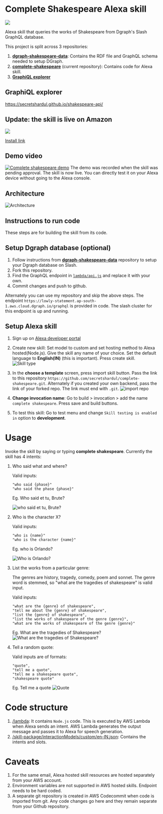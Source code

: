 # Complete Shakespeare Alexa skill
![](https://media-fastly.hackerearth.com/media/hackathon/slash-sprint/images/7af8fd52f7-cover_image_1.png)

Alexa skill that queries the works of Shakespeare from Dgraph's Slash GraphQL database.

This project is split across 3 repositories:
1. [**dgraph-shakespeare-data**](https://github.com/secretshardul/dgraph-shakespeare-data): Contains the RDF file and GraphQL schema needed to setup DGraph.
2. [**complete-shakespeare**](https://github.com/secretshardul/complete-shakespeare) (current repository): Contains code for Alexa skill.
3. [**GraphiQL explorer**](https://github.com/secretshardul/shakespeare-api)

## GraphiQL explorer
https://secretshardul.github.io/shakespeare-api/

## Update: the skill is live on Amazon
![](./images/complete-shakespeare-amazon.png)

[Install link](https://www.amazon.in/dp/B08MTC49FQ/ref=sr_1_1?dchild=1&keywords=complete+shakespeare&qid=1604572645&s=digital-skills&sr=1-1)


## Demo video
[![Complete shakespeare demo](images/thumbnail-yt.png)](https://youtu.be/CpnAH6ymal8)
The demo was recorded when the skill was pending approval. The skill is now live. You can directly test it on your Alexa device without going to the Alexa console.

## Architecture
![Architecture](https://lucid.app/publicSegments/view/22f57178-d91d-42ed-9755-eb46218710c5/image.png)

## Instructions to run code
These steps are for building the skill from its code.

## Setup Dgraph database (optional)
1. Follow instructions from [**dgraph-shakespeare-data**](https://github.com/secretshardul/dgraph-shakespeare-data) repository to setup your Dgraph database on Slash.
2. Fork this repository.
3. Find the GraphQL endpoint in [`lambda/api.js`](lambda/api.js) and replace it with your own.
4. Commit changes and  push to github.

Alternately you can use my repository and skip the above steps. The endpoint `https://lowly-statement.ap-south-1.aws.cloud.dgraph.io/graphql` is provided in code. The slash cluster for this endpoint is up and running.

## Setup Alexa skill
1. Sign up on [Alexa developer portal](https://developer.amazon.com/en-IN/alexa/alexa-skills-kit)
2. Create new skill: Set model to custom and set hosting method to Alexa hosted(Node.js). Give the skill any name of your choice. Set the default language to **English(IN)** (this is important). Press create skill.
![Skill type](images/1.skill-type.png)
3. In the **choose a template** screen, press import skill button. Pass the link to this repository `https://github.com/secretshardul/complete-shakespeare.git`. Alternately if you created your own backend, pass the link of your forked repo. The link must end with `.git`.
![import repo](images/2.import-skill.png)

4. **Change invocation name**: Go to build > invocation > add the name `complete shakespeare`. Press save and build buttons.
5. To test this skill: Go to test menu and change `Skill testing is enabled in` option to **development**.

# Usage
Invoke the skill by saying or typing **complete shakespeare**. Currently the skill has 4 intents:
1. Who said what and where?

    Valid inputs:
    ```
    "who said {phase}"
    "who said the phase {phase}"
    ```

    Eg. Who said et tu, Brute?

    ![who said et tu, Brute?](images/3.who-said-et-tu-brute.png)

2. Who is the character X?

    Valid inputs:
    ```
    "who is {name}"
    "who is the character {name}"
    ```

    Eg. who is Orlando?

    ![Who is Orlando?](images/4.who-is-orlando.png)

3. List the works from a particular genre:

    The genres are history, tragedy, comedy, poem and sonnet. The genre word is stemmed, so "what are the tragedies of shakespeare" is valid input.

    Valid inputs:
    ```
    "what are the {genre} of shakespeare",
    "tell me about the {genre} of shakespeare",
    "list the {genre} of shakespeare",
    "list the works of shakespeare of the genre {genre}",
    "what are the works of shakespeare of the genre {genre}"
    ```

    Eg. What are the tragedies of Shakespeare?
    ![What are the tragedies of Shakespeare?](images/5.what-are-tragedies.png)

4. Tell a random quote:

    Valid inputs are of formats:
    ```
    "quote",
    "tell me a quote",
    "tell me a shakespeare quote",
    "shakespeare quote"
    ```

    Eg. Tell me a quote
    ![Quote](images/6.quote.png)

# Code structure
1. [/lambda](/lambda): It contains `Node.js` code. This is executed by AWS Lambda when Alexa sends an intent. AWS Lambda generates the output message and passes it to Alexa for speech generation.
2. [/skill-package/interactionModels/custom/en-IN.json](/skill-package/interactionModels/custom/en-IN.json): Contains the intents and slots.

# Caveats
1. For the same email, Alexa hosted skill resources are hosted separately from your AWS account.
2. Environment variables are not supported in AWS hosted skills. Endpoint needs to be hard coded.
3. A separate git repository is created in AWS Codecommit when code is imported from git. Any code changes go here and they remain separate from your Github repository.
